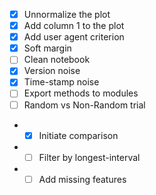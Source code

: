 - [x] Unnormalize the plot
- [x] Add column 1 to the plot
- [x] Add user agent criterion
- [x] Soft margin
- [ ] Clean notebook
- [x] Version noise
- [x] Time-stamp noise
- [ ] Export methods to modules
- [ ] Random vs Non-Random trial
-   - [x] Initiate comparison
-   - [ ] Filter by longest-interval
-   - [ ] Add missing features
